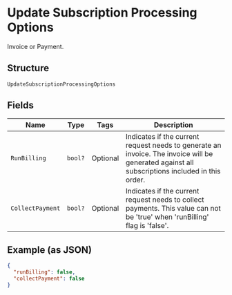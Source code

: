 
# Update Subscription Processing Options

Invoice or Payment.

## Structure

`UpdateSubscriptionProcessingOptions`

## Fields

| Name | Type | Tags | Description |
|  --- | --- | --- | --- |
| `RunBilling` | `bool?` | Optional | Indicates if the current request needs to generate an invoice. The invoice will be generated against all subscriptions included in this order. |
| `CollectPayment` | `bool?` | Optional | Indicates if the current request needs to collect payments. This value can not be 'true' when 'runBilling' flag is 'false'. |

## Example (as JSON)

```json
{
  "runBilling": false,
  "collectPayment": false
}
```

